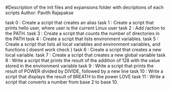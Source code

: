 #Description of the init files and expansions folder with decriptions of each scripts
Author:  Pavith Rajapakse

task 0 : Create a script that creates an alias
task 1 : Create a script that prints hello user, where user is the current Linux user
task 2 :  Add /action to the PATH.
task 3 : Create a script that counts the number of directories in the PATH
task 4 : Create a script that lists environment variables.
task 5 : Create a script that lists all local variables and environment variables, and functions ( doesnt work check ) 
task 6 : Create a script that creates a new local variable.
task 7 : Create a script that creates a new global variable
task 8 : Write a script that prints the result of the addition of 128 with the value stored in the environment variable
task 9 : Write a script that prints the result of POWER divided by DIVIDE, followed by a new line
task 10 : Write a script that displays the result of BREATH to the power LOVE
task 11 : Write a script that converts a number from base 2 to base 10.















